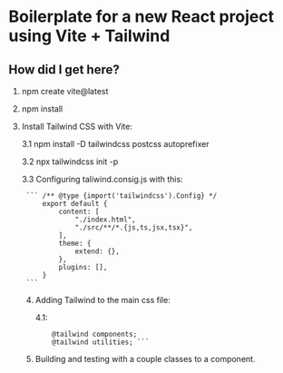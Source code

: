 # Boilerplate for a new React project using Vite + Tailwind

## How did I get here?

1. npm create vite@latest

2. npm install

3. Install Tailwind CSS with Vite:

    3.1  npm install -D tailwindcss postcss autoprefixer

    3.2 npx tailwindcss init -p

    3.3 Configuring taliwind.consig.js with this:

        ``` /** @type {import('tailwindcss').Config} */
            export default {
                content: [
                    "./index.html",
                    "./src/**/*.{js,ts,jsx,tsx}",
                ],
                theme: {
                    extend: {},
                },
                plugins: [],
            }
        ```

    4. Adding Tailwind to the main css file:

        4.1: 
        ``` @tailwind base;
            @tailwind components;
            @tailwind utilities; ```

    5. Building and testing with a couple classes to a component.